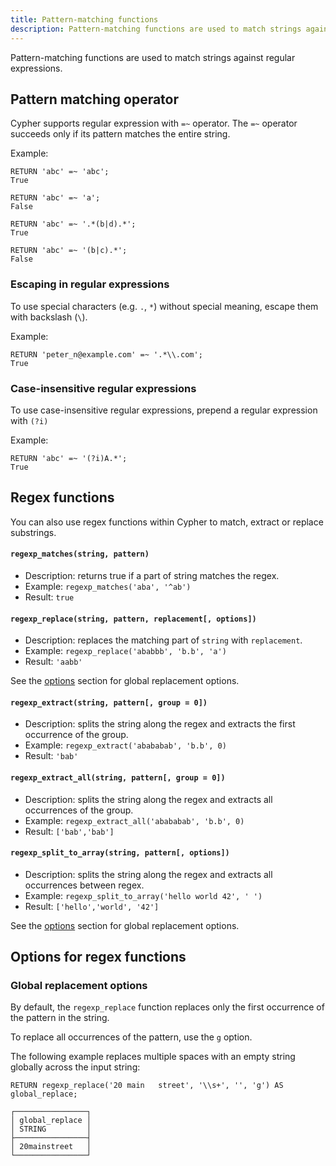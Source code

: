 ```yaml
---
title: Pattern-matching functions
description: Pattern-matching functions are used to match strings against regular expressions.
---
```


Pattern-matching functions are used to match strings against regular expressions.

## Pattern matching operator

Cypher supports regular expression with `=~` operator. The `=~` operator succeeds only if its pattern matches the entire string.

Example:
```cypher
RETURN 'abc' =~ 'abc';
True

RETURN 'abc' =~ 'a';
False

RETURN 'abc' =~ '.*(b|d).*';
True

RETURN 'abc' =~ '(b|c).*';
False
```

### Escaping in regular expressions

To use special characters (e.g. `.`, `*`) without special meaning, escape them with backslash (`\`).

Example:
```cypher
RETURN 'peter_n@example.com' =~ '.*\\.com';
True
```

### Case-insensitive regular expressions
To use case-insensitive regular expressions, prepend a regular expression with `(?i)`

Example:
```cypher
RETURN 'abc' =~ '(?i)A.*';
True
```

## Regex functions

You can also use regex functions within Cypher to match, extract or replace substrings.

#### `regexp_matches(string, pattern)`

- Description: returns true if a part of string matches the regex.
- Example: `regexp_matches('aba', '^ab')`
- Result: `true`

#### `regexp_replace(string, pattern, replacement[, options])`

- Description: replaces the matching part of `string` with `replacement`.
- Example: `regexp_replace('ababbb', 'b.b', 'a')`
- Result: `'aabb'`

See the [options](#global-replacement-options) section for global replacement options.

#### `regexp_extract(string, pattern[, group = 0])`

- Description: splits the string along the regex and extracts the first occurrence of the group.
- Example: `regexp_extract('abababab', 'b.b', 0)`
- Result: `'bab'`

#### `regexp_extract_all(string, pattern[, group = 0])`

- Description: splits the string along the regex and extracts all occurrences of the group.
- Example: `regexp_extract_all('abababab', 'b.b', 0)`
- Result: `['bab','bab']`

#### `regexp_split_to_array(string, pattern[, options])`

- Description: splits the string along the regex and extracts all occurrences between regex.
- Example: `regexp_split_to_array('hello world 42', ' ')`
- Result: `['hello','world', '42']`

See the [options](#global-replacement-options) section for global replacement options.

## Options for regex functions

### Global replacement options

By default, the `regexp_replace` function replaces only the first occurrence of the pattern in the string.

To replace all occurrences of the pattern, use the `g` option.

The following example replaces multiple spaces with an empty string globally across the input string:
```cypher
RETURN regexp_replace('20 main   street', '\\s+', '', 'g') AS global_replace;
```

```table
┌────────────────┐
│ global_replace │
│ STRING         │
├────────────────┤
│ 20mainstreet   │
└────────────────┘
```




